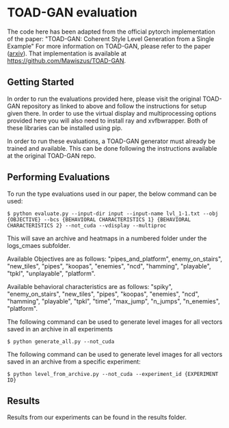 # TOAD-GAN evaluation


The code here has been adapted from the official pytorch implementation of the paper: "TOAD-GAN: Coherent Style Level Generation from a Single Example"
For more information on TOAD-GAN, please refer to the paper ([arxiv](https://arxiv.org/pdf/2008.01531.pdf)). That implementation is available at https://github.com/Mawiszus/TOAD-GAN.

## Getting Started

In order to run the evaluations provided here, please visit the original TOAD-GAN repository as linked to above and follow the instructions for setup given there. In order to use the virtual display and multiprocessing options provided here you will also need to install ray and xvfbwrapper. Both of these libraries can be installed using pip.

In order to run these evaluations, a TOAD-GAN generator must already be trained and available. This can be done following the instructions available at the original TOAD-GAN repo.

## Performing Evaluations

To run the type evaluations used in our paper, the below command can be used:
```
$ python evaluate.py --input-dir input --input-name lvl_1-1.txt --obj {OBJECTIVE} --bcs {BEHAVIORAL CHARACTERISTICS 1} {BEHAVIORAL CHARACTERISTICS 2} --not_cuda --vdisplay --multiproc
```
This will save an archive and heatmaps in a numbered folder under the logs_cmaes subfolder. 

Available Objectives are as follows: "pipes_and_platform", enemy_on_stairs", "new_tiles", "pipes", "koopas", "enemies", "ncd", "hamming", "playable", "tpkl", "unplayable", "platform".

Available behavioral characteristics are as follows: "spiky", "enemy_on_stairs", "new_tiles", "pipes", "koopas", "enemies", "ncd", "hamming", "playable", "tpkl", "time", "max_jump", "n_jumps", "n_enemies", "platform".
    

The following command can be used to generate level images for all vectors saved in an archive in all experiments
```
$ python generate_all.py --not_cuda
```
The following command can be used to generate level images for all vectors saved in an archive from a specific experiment:
```
$ python level_from_archive.py --not_cuda --experiment_id {EXPERIMENT ID}
```

## Results

Results from our experiments can be found in the results folder.
